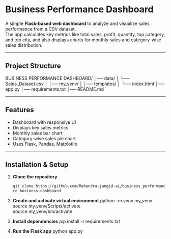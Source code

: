 # Business Performance Dashboard

A simple **Flask-based web dashboard** to analyze and visualize sales performance from a CSV dataset.  
The app calculates key metrics like total sales, profit, quantity, top category, and top city, and also displays charts for monthly sales and category-wise sales distribution.

---

##  Project Structure
BUSINESS PERFORMANCE DASHBOARD/
│── data/
│ └── Sales_Dataset.csv 
│
│── my_venv/ 
│
│── templates/
│ └── index.html 
│── app.py 
│── requirements.txt 
│── README.md 


---

##  Features
- Dashboard with responsive UI
- Displays key sales metrics
- Monthly sales bar chart
- Category-wise sales pie chart
- Uses Flask, Pandas, Matplotlib

---

## Installation & Setup

1. **Clone the repository**  
   ```bash
   git clone https://github.com/Mahendra-jangid-ai/business_performance_dashboard
   cd business-dashboard


2. **Create and activate virtual environment**
python -m venv my_venv
source my_venv/Scripts/activate   
source my_venv/bin/activate       


3. **Install dependencies**
pip install -r requirements.txt


4. **Run the Flask app**
python app.py
